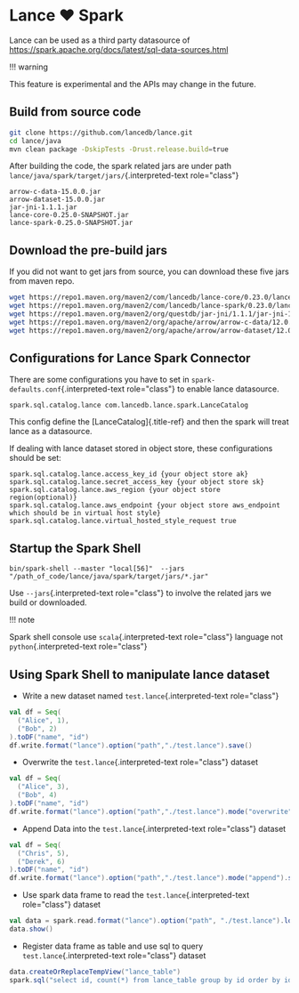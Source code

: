 # Lance ❤️ Spark

Lance can be used as a third party datasource of
<https://spark.apache.org/docs/latest/sql-data-sources.html>

!!! warning

This feature is experimental and the APIs may change in the future.

## Build from source code

```bash
git clone https://github.com/lancedb/lance.git
cd lance/java
mvn clean package -DskipTests -Drust.release.build=true
```

After building the code, the spark related jars are under path
`lance/java/spark/target/jars/`{.interpreted-text role="class"}

```shell
arrow-c-data-15.0.0.jar
arrow-dataset-15.0.0.jar
jar-jni-1.1.1.jar
lance-core-0.25.0-SNAPSHOT.jar
lance-spark-0.25.0-SNAPSHOT.jar
```

## Download the pre-build jars

If you did not want to get jars from source, you can download these five
jars from maven repo.

```bash
wget https://repo1.maven.org/maven2/com/lancedb/lance-core/0.23.0/lance-core-0.23.0.jar
wget https://repo1.maven.org/maven2/com/lancedb/lance-spark/0.23.0/lance-spark-0.23.0.jar
wget https://repo1.maven.org/maven2/org/questdb/jar-jni/1.1.1/jar-jni-1.1.1.jar
wget https://repo1.maven.org/maven2/org/apache/arrow/arrow-c-data/12.0.1/arrow-c-data-12.0.1.jar
wget https://repo1.maven.org/maven2/org/apache/arrow/arrow-dataset/12.0.1/arrow-dataset-12.0.1.jar
```

## Configurations for Lance Spark Connector

There are some configurations you have to set in
`spark-defaults.conf`{.interpreted-text role="class"} to enable lance
datasource.

```text
spark.sql.catalog.lance com.lancedb.lance.spark.LanceCatalog
```

This config define the [LanceCatalog]{.title-ref} and then the spark
will treat lance as a datasource.

If dealing with lance dataset stored in object store, these
configurations should be set:

```text
spark.sql.catalog.lance.access_key_id {your object store ak}
spark.sql.catalog.lance.secret_access_key {your object store sk}
spark.sql.catalog.lance.aws_region {your object store region(optional)}
spark.sql.catalog.lance.aws_endpoint {your object store aws_endpoint which should be in virtual host style}
spark.sql.catalog.lance.virtual_hosted_style_request true
```

## Startup the Spark Shell

```shell
bin/spark-shell --master "local[56]"  --jars "/path_of_code/lance/java/spark/target/jars/*.jar"
```

Use `--jars`{.interpreted-text role="class"} to involve the related jars
we build or downloaded.

!!! note

Spark shell console use `scala`{.interpreted-text role="class"} language
not `python`{.interpreted-text role="class"}

## Using Spark Shell to manipulate lance dataset

- Write a new dataset named `test.lance`{.interpreted-text role="class"}

```scala
val df = Seq(
  ("Alice", 1),
  ("Bob", 2)
).toDF("name", "id")
df.write.format("lance").option("path","./test.lance").save()
```

- Overwrite the `test.lance`{.interpreted-text role="class"} dataset

```scala
val df = Seq(
  ("Alice", 3),
  ("Bob", 4)
).toDF("name", "id")
df.write.format("lance").option("path","./test.lance").mode("overwrite").save()
```

- Append Data into the `test.lance`{.interpreted-text role="class"}
  dataset

```scala
val df = Seq(
  ("Chris", 5),
  ("Derek", 6)
).toDF("name", "id")
df.write.format("lance").option("path","./test.lance").mode("append").save()
```

- Use spark data frame to read the `test.lance`{.interpreted-text
  role="class"} dataset

```scala
val data = spark.read.format("lance").option("path", "./test.lance").load();
data.show()
```

- Register data frame as table and use sql to query
  `test.lance`{.interpreted-text role="class"} dataset

```scala
data.createOrReplaceTempView("lance_table")
spark.sql("select id, count(*) from lance_table group by id order by id").show()
```
